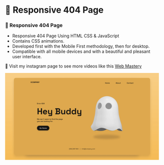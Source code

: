 # 👻 Responsive 404 Page

### 👻 Responsive 404 Page

- Responsive 404 Page Using HTML CSS & JavaScript
- Contains CSS animations.
- Developed first with the Mobile First methodology, then for desktop.
- Compatible with all mobile devices and with a beautiful and pleasant user interface.


💙 Visit my instagram page to see more videos like this [Web Mastery](https://www.instagram.com/web_mastery03/)

![preview img](/preview.png)
